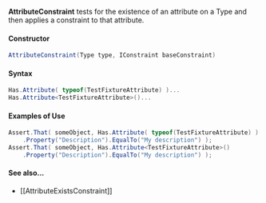 **AttributeConstraint** tests for the existence of an attribute on a Type and then applies a constraint to that attribute.

#### Constructor

```C#
AttributeConstraint(Type type, IConstraint baseConstraint)
```

#### Syntax

```C#
Has.Attribute( typeof(TestFixtureAttribute) )...
Has.Attribute<TestFixtureAttribute>()...
```

#### Examples of Use


```C#
Assert.That( someObject, Has.Attribute( typeof(TestFixtureAttribute) )
    .Property("Description").EqualTo("My description") );
Assert.That( someObject, Has.Attribute<TestFixtureAttribute>()
    .Property("Description").EqualTo("My description") );
```

#### See also...
 * [[AttributeExistsConstraint]]
